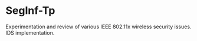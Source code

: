 # SegInf-Tp
Experimentation and review of various IEEE 802.11x wireless security issues. IDS implementation.
